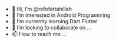 - 👋 Hi, I’m @refofattahillah
- 👀 I’m interested in Android Programming
- 🌱 I’m currently learning Dart  Flutter
- 💞️ I’m looking to collaborate on ...
- 📫 How to reach me ...

<!---
refofattahillah/refofattahillah is a ✨ special ✨ repository because its `README.md` (this file) appears on your GitHub profile.
You can click the Preview link to take a look at your changes.
--->
